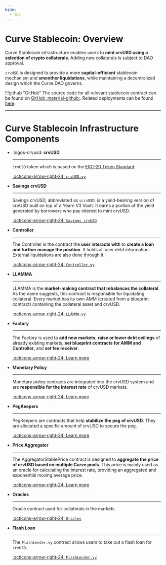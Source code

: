 ```yaml
---
hide:
  - toc
---
```


<h1>Curve Stablecoin: Overview</h1>

Curve Stablecoin infrastructure enables users to **mint crvUSD using a selection of crypto collaterals**. Adding new collaterals is subject to DAO approval.

`crvUSD` is designed to provide a more **capital-efficient** stablecoin mechanism and **smoother liquidations**, while maintaining a decentralized design which the Curve DAO governs.

!!!github "GitHub"
    The source code for all relevant stablecoin contract can be found on [GitHub :material-github:](https://github.com/curvefi/curve-stablecoin). Related deployments can be found [here](../references/deployed-contracts.md#curve-stablecoin).


---


# **Curve Stablecoin Infrastructure Components**

<div class="grid cards" markdown>

-   :logos-crvusd: **crvUSD**

    ---

    `crvUSD` token which is based on the [ERC-20 Token Standard](https://ethereum.org/en/developers/docs/standards/tokens/erc-20/).

    [:octicons-arrow-right-24: `crvUSD.vy`](./crvUSD.md)

-   **Savings crvUSD**

    ---

    Savings crvUSD, abbreviated as `scrvUSD`, is a yield-bearing version of crvUSD built on top of a Yearn V3 Vault. It earns a portion of the yield generated by borrowers who pay interest to mint crvUSD.

    [:octicons-arrow-right-24: `Savings crvUSD`](../scrvusd/overview.md)

-   **Controller**

    ---

    The Controller is the contract the **user interacts with** to **create a loan and further manage the position**. It holds all user debt information. External liquidations are also done through it.

    [:octicons-arrow-right-24: `Controller.vy`](./controller.md)

-   **LLAMMA**

    ---

    LLAMMA is the **market-making contract that rebalances the collateral**. As the name suggests, this contract is responsible for liquidating collateral. Every market has its own AMM (created from a blueprint contract) containing the collateral asset and crvUSD.

    [:octicons-arrow-right-24: `LLAMMA.vy`](./amm.md)

-   **Factory**

    ---

    The Factory is used to **add new markets**, **raise or lower debt ceilings** of already existing markets, **set blueprint contracts for AMM and Controller**, and **set fee receiver**.

    [:octicons-arrow-right-24: Learn more](./factory/overview.md)

-   **Monetary Policy**

    ---

    Monetary policy contracts are integrated into the crvUSD system and are **responsible for the interest rate** of crvUSD markets.

    [:octicons-arrow-right-24: Learn more](./monetarypolicy.md)

-   **PegKeepers**

    ---

    PegKeepers are contracts that help **stabilize the peg of crvUSD**. They are allocated a specific amount of crvUSD to secure the peg.

    [:octicons-arrow-right-24: Learn more](./pegkeepers/overview.md)

-   **Price Aggregator**

    ---

    The AggregatorStablePrice contract is designed to **aggregate the price of crvUSD based on multiple Curve pools**. This price is mainly used as an oracle for calculating the interest rate, providing an aggregated and exponential moving average price.

    [:octicons-arrow-right-24: Learn more](./priceaggregator.md)

-   **Oracles**

    ---

    Oracle contract used for collaterals in the markets.

    [:octicons-arrow-right-24: `Oracles`](./oracle.md)

-   **Flash Loan**

    ---

    The `FlashLender.vy` contract allows users to take out a flash loan for `crvUSD`.

    [:octicons-arrow-right-24: `FlashLender.vy`](./flashlender.md)

</div>
